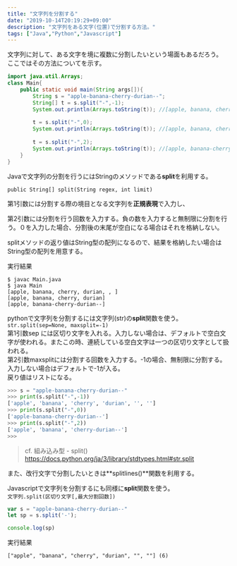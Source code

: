 ```yaml
---
title: "文字列を分割する"
date: "2019-10-14T20:19:29+09:00"
description: "文字列をある文字(位置)で分割する方法。"
tags: ["Java","Python","Javascript"]
---
```


文字列に対して、ある文字を境に複数に分割したいという場面もあるだろう。
ここではその方法についてを示す。

<div class="note_content_by_programming_language" id="note_content_Java">

```java
import java.util.Arrays;
class Main{
    public static void main(String args[]){
        String s = "apple-banana-cherry-durian--";
        String[] t = s.split("-",-1);
        System.out.println(Arrays.toString(t)); //[apple, banana, cherry, durian, , ]
  
        t = s.split("-",0);
        System.out.println(Arrays.toString(t)); //[apple, banana, cherry, durian]
  
        t = s.split("-",2);
        System.out.println(Arrays.toString(t)); //[apple, banana-cherry-durian--]
    }
}
```

Javaで文字列の分割を行うにはStringのメソッドである**split**を利用する。  

`public String[] split(String regex, int limit)`  

第1引数には分割する際の境目となる文字列を**正規表現**で入力し、  

第2引数には分割を行う回数を入力する。負の数を入力すると無制限に分割を行う。０を入力した場合、分割後の末尾が空白になる場合はそれを格納しない。  

splitメソッドの返り値はString型の配列になるので、結果を格納したい場合はString型の配列を用意する。

実行結果

```
$ javac Main.java 
$ java Main
[apple, banana, cherry, durian, , ]
[apple, banana, cherry, durian]
[apple, banana-cherry-durian--]
```

</div>
<div class="note_content_by_programming_language" id="note_content_Python">

pythonで文字列を分割するには文字列(str)の**split**関数を使う。   
`str.split(sep=None, maxsplit=-1)`   
第1引数sep には区切り文字を入れる。入力しない場合は、デフォルトで空白文字が使われる。またこの時、連続している空白文字は一つの区切り文字として扱われる。  
第2引数maxsplitには分割する回数を入力する。-1の場合、無制限に分割する。入力しない場合はデフォルトで-1が入る。  
戻り値はリストになる。

```python
>>> s = "apple-banana-cherry-durian--"
>>> print(s.split("-",-1))
['apple', 'banana', 'cherry', 'durian', '', '']
>>> print(s.split("-",0))
['apple-banana-cherry-durian--']
>>> print(s.split("-",2))
['apple', 'banana', 'cherry-durian--']
>>>
```

> cf. 組み込み型 - split() 
> https://docs.python.org/ja/3/library/stdtypes.html#str.split

また、改行文字で分割したいときは**splitlines()**関数を利用する。

</div>
<div class="note_content_by_programming_language" id="note_content_Javascript">

Javascriptで文字列を分割するにも同様に**split**関数を使う。   
`文字列.split(区切り文字[,最大分割回数])`   


```javascript
var s = "apple-banana-cherry-durian--"
let sp = s.split('-');

console.log(sp)
```

実行結果

```
["apple", "banana", "cherry", "durian", "", ""] (6)
```

</div>

